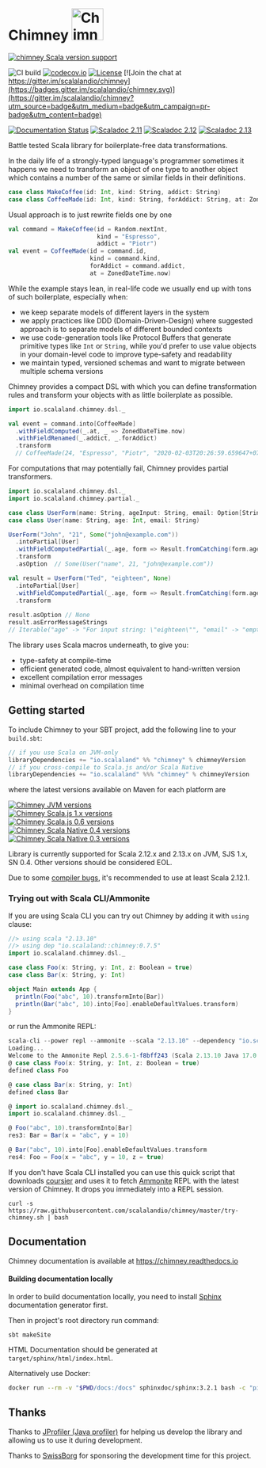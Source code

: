 # Chimney <img src="chimney.png" alt="Chimney logo" width="64" />

[![chimney Scala version support](https://index.scala-lang.org/scalalandio/chimney/chimney/latest.svg)](https://index.scala-lang.org/scalalandio/chimney/chimney)

![CI build](https://github.com/scalalandio/chimney/workflows/CI%20build/badge.svg)
[![codecov.io](http://codecov.io/github/scalalandio/chimney/coverage.svg?branch=master)](http://codecov.io/github/scalalandio/chimney?branch=master)
[![License](http://img.shields.io/:license-Apache%202-green.svg)](http://www.apache.org/licenses/LICENSE-2.0.txt) [![Join the chat at https://gitter.im/scalalandio/chimney](https://badges.gitter.im/scalalandio/chimney.svg)](https://gitter.im/scalalandio/chimney?utm_source=badge&utm_medium=badge&utm_campaign=pr-badge&utm_content=badge)

[![Documentation Status](https://readthedocs.org/projects/chimney/badge/?version=latest)](https://chimney.readthedocs.io/en/latest/?badge=latest)
[![Scaladoc 2.11](https://javadoc.io/badge2/io.scalaland/chimney_2.11/scaladoc%202.11.svg)](https://javadoc.io/doc/io.scalaland/chimney_2.11)
[![Scaladoc 2.12](https://javadoc.io/badge2/io.scalaland/chimney_2.12/scaladoc%202.12.svg)](https://javadoc.io/doc/io.scalaland/chimney_2.12)
[![Scaladoc 2.13](https://javadoc.io/badge2/io.scalaland/chimney_2.13/scaladoc%202.13.svg)](https://javadoc.io/doc/io.scalaland/chimney_2.13)

Battle tested Scala library for boilerplate-free data transformations.

In the daily life of a strongly-typed language's programmer sometimes it
happens we need to transform an object of one type to another object which
contains a number of the same or similar fields in their definitions.

```scala
case class MakeCoffee(id: Int, kind: String, addict: String)
case class CoffeeMade(id: Int, kind: String, forAddict: String, at: ZonedDateTime)
```
Usual approach is to just rewrite fields one by one
```scala
val command = MakeCoffee(id = Random.nextInt,
                         kind = "Espresso",
                         addict = "Piotr")
val event = CoffeeMade(id = command.id,
                       kind = command.kind,
                       forAddict = command.addict,
                       at = ZonedDateTime.now)
```

While the example stays lean, in real-life code we usually end up with tons
of such boilerplate, especially when:

- we keep separate models of different layers in the system
- we apply practices like DDD (Domain-Driven-Design) where suggested
  approach is to separate models of different bounded contexts
- we use code-generation tools like Protocol Buffers that generate primitive
  types like `Int` or `String`, while you'd prefer to use value objects in your
  domain-level code to improve type-safety and readability
- we maintain typed, versioned schemas and want to migrate between multiple schema versions

Chimney provides a compact DSL with which you can define transformation
rules and transform your objects with as little boilerplate as possible.

```scala
import io.scalaland.chimney.dsl._

val event = command.into[CoffeeMade]
  .withFieldComputed(_.at, _ => ZonedDateTime.now)
  .withFieldRenamed(_.addict, _.forAddict)
  .transform
  // CoffeeMade(24, "Espresso", "Piotr", "2020-02-03T20:26:59.659647+07:00[Europe/Warsaw]")
```

For computations that may potentially fail, Chimney provides partial transformers.

```scala
import io.scalaland.chimney.dsl._
import io.scalaland.chimney.partial._

case class UserForm(name: String, ageInput: String, email: Option[String])
case class User(name: String, age: Int, email: String)

UserForm("John", "21", Some("john@example.com"))
  .intoPartial[User]
  .withFieldComputedPartial(_.age, form => Result.fromCatching(form.ageInput.toInt))
  .transform
  .asOption  // Some(User("name", 21, "john@example.com"))

val result = UserForm("Ted", "eighteen", None)
  .intoPartial[User]
  .withFieldComputedPartial(_.age, form => Result.fromCatching(form.ageInput.toInt))
  .transform
  
result.asOption // None
result.asErrorMessageStrings 
// Iterable("age" -> "For input string: \"eighteen\"", "email" -> "empty value")
```

The library uses Scala macros underneath, to give you:
- type-safety at compile-time
- efficient generated code, almost equivalent to hand-written version
- excellent compilation error messages
- minimal overhead on compilation time

## Getting started

To include Chimney to your SBT project, add the following line to your `build.sbt`:

```scala
// if you use Scala on JVM-only
libraryDependencies += "io.scalaland" %% "chimney" % chimneyVersion
// if you cross-compile to Scala.js and/or Scala Native
libraryDependencies += "io.scalaland" %%% "chimney" % chimneyVersion
```

where the latest versions available on Maven for each platform are

[![Chimney JVM versions](https://index.scala-lang.org/scalalandio/chimney/chimney/latest-by-scala-version.svg?platform=jvm)](https://search.maven.org/artifact/io.scalaland/chimney_2.13) <br>
[![Chimney Scala.js 1.x versions](https://index.scala-lang.org/scalalandio/chimney/chimney/latest-by-scala-version.svg?platform=sjs1)](https://search.maven.org/artifact/io.scalaland/chimney_sjs1_2.13) <br>
[![Chimney Scala.js 0.6 versions](https://index.scala-lang.org/scalalandio/chimney/chimney/latest-by-scala-version.svg?platform=sjs0.6)](https://search.maven.org/artifact/io.scalaland/chimney_sjs0.6_2.13) <br>
[![Chimney Scala Native 0.4 versions](https://index.scala-lang.org/scalalandio/chimney/chimney/latest-by-scala-version.svg?platform=native0.4)](https://search.maven.org/artifact/io.scalaland/chimney_native0.4_2.13) <br>
[![Chimney Scala Native 0.3 versions](https://index.scala-lang.org/scalalandio/chimney/chimney/latest-by-scala-version.svg?platform=native0.3)](https://search.maven.org/artifact/io.scalaland/chimney_native0.3_2.11) <br>

Library is currently supported for Scala 2.12.x and 2.13.x on JVM, SJS 1.x, SN 0.4. Other versions should be considered EOL.

Due to some [compiler bugs](https://issues.scala-lang.org/browse/SI-7046),
it's recommended to use at least Scala 2.12.1.

### Trying out with Scala CLI/Ammonite

If you are using Scala CLI you can try out Chimney by adding it with `using` clause:
```scala
//> using scala "2.13.10"
//> using dep "io.scalaland::chimney:0.7.5"
import io.scalaland.chimney.dsl._

case class Foo(x: String, y: Int, z: Boolean = true)
case class Bar(x: String, y: Int)

object Main extends App {
  println(Foo("abc", 10).transformInto[Bar])
  println(Bar("abc", 10).into[Foo].enableDefaultValues.transform)
}
```

or run the Ammonite REPL:

```scala
scala-cli --power repl --ammonite --scala "2.13.10" --dependency "io.scalaland::chimney:0.7.5"
Loading...
Welcome to the Ammonite Repl 2.5.6-1-f8bff243 (Scala 2.13.10 Java 17.0.1)
@ case class Foo(x: String, y: Int, z: Boolean = true)
defined class Foo

@ case class Bar(x: String, y: Int)
defined class Bar

@ import io.scalaland.chimney.dsl._
import io.scalaland.chimney.dsl._

@ Foo("abc", 10).transformInto[Bar]
res3: Bar = Bar(x = "abc", y = 10)

@ Bar("abc", 10).into[Foo].enableDefaultValues.transform
res4: Foo = Foo(x = "abc", y = 10, z = true)
```

If you don't have Scala CLI installed you can use this quick script that downloads
[coursier](https://github.com/alexarchambault/coursier) and uses it to fetch
[Ammonite](https://github.com/lihaoyi/Ammonite) REPL with the latest version
of Chimney. It drops you immediately into a REPL session.

```
curl -s https://raw.githubusercontent.com/scalalandio/chimney/master/try-chimney.sh | bash
```

## Documentation

Chimney documentation is available at https://chimney.readthedocs.io

#### Building documentation locally

In order to build documentation locally, you need to install
[Sphinx](https://www.sphinx-doc.org) documentation generator first.

Then in project's root directory run command:

```
sbt makeSite
```

HTML Documentation should be generated at `target/sphinx/html/index.html`.

Alternatively use Docker:

```bash
docker run --rm -v "$PWD/docs:/docs" sphinxdoc/sphinx:3.2.1 bash -c "pip install sphinx-rtd-theme && make html"
```

## Thanks

Thanks to [JProfiler (Java profiler)](https://www.ej-technologies.com/products/jprofiler/overview.html)
for helping us develop the library and allowing us to use it during development.

Thanks to [SwissBorg](https://swissborg.com) for sponsoring the development time for this project.
